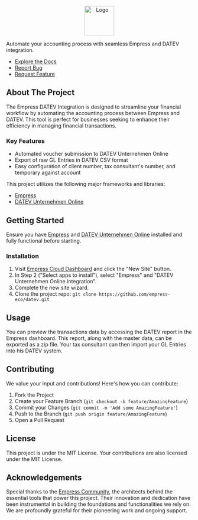 <p align="center">
 <img src="https://grow.empress.eco/uploads/default/original/2X/1/1f1e1044d3864269d2a613577edb9763890422ab.png" alt="Logo" width="80" height="80">
</p>

Automate your accounting process with seamless Empress and DATEV integration.

- [Explore the Docs](https://grow.empress.eco/)
- [Report Bug](https://github.com/empress-eco/datev/issues)
- [Request Feature](https://github.com/empress-eco/datev/issues)

## About The Project

The Empress DATEV Integration is designed to streamline your financial workflow by automating the accounting process between Empress and DATEV. This tool is perfect for businesses seeking to enhance their efficiency in managing financial transactions.

### Key Features

- Automated voucher submission to DATEV Unternehmen Online
- Export of raw GL Entries in DATEV CSV format
- Easy configuration of client number, tax consultant's number, and temporary against account

This project utilizes the following major frameworks and libraries:

- [Empress](https://github.com/Empress/Empress)
- [DATEV Unternehmen Online](https://www.datev.de/web/de/mydatev/online-anwendungen/datev-unternehmen-online/)

## Getting Started

Ensure you have [Empress](https://github.com/Empress/Empress) and [DATEV Unternehmen Online](https://www.datev.de/web/de/mydatev/online-anwendungen/datev-unternehmen-online/) installed and fully functional before starting.

### Installation

1. Visit [Empress Cloud Dashboard](https://Empresscloud.com/dashboard/#/sites) and click the "New Site" button.
2. In Step 2 ("Select apps to install"), select "Empress" and "DATEV Unternehmen Online Integration".
3. Complete the new site wizard.
4. Clone the project repo: `git clone https://github.com/empress-eco/datev.git`

## Usage

You can preview the transactions data by accessing the DATEV report in the Empress dashboard. This report, along with the master data, can be exported as a zip file. Your tax consultant can then import your GL Entries into his DATEV system.

## Contributing

We value your input and contributions! Here's how you can contribute:

1. Fork the Project
2. Create your Feature Branch (`git checkout -b feature/AmazingFeature`)
3. Commit your Changes (`git commit -m 'Add some AmazingFeature'`)
4. Push to the Branch (`git push origin feature/AmazingFeature`)
5. Open a Pull Request

## License

This project is under the MIT License. Your contributions are also licensed under the MIT License.

## Acknowledgements

Special thanks to the [Empress Community](https://github.com/Empress/), the architects behind the essential tools that power this project. Their innovation and dedication have been instrumental in building the foundations and functionalities we rely on. We are profoundly grateful for their pioneering work and ongoing support.
